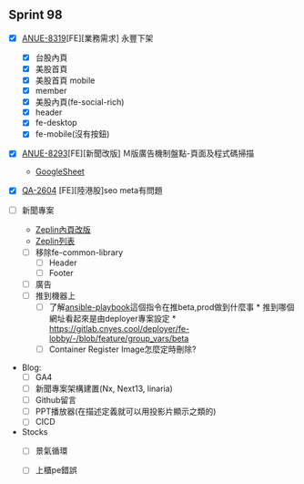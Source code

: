 ## Sprint 98

* [x] [ANUE-8319](https://cnyesrd.atlassian.net/browse/ANUE-831)[FE][業務需求] 永豐下架
	* [x] 台股內頁
	* [x] 美股首頁
	* [x] 美股首頁 mobile
	* [x] member
	* [x] 美股內頁(fe-social-rich)
	* [x] header
	* [x] fe-desktop
	* [x] fe-mobile(沒有按鈕)
* [x] [ANUE-8293](https://cnyesrd.atlassian.net/browse/ANUE-8293)[FE][新聞改版] Ｍ版廣告機制盤點-頁面及程式碼掃描
	* [GoogleSheet](https://docs.google.com/spreadsheets/d/1cb2K0bwDcK49vanOFToPL2jiX7gAJc12gF08sHBopB8/edit?pli=1#gid=348382971)
* [x] [QA-2604](https://cnyesrd.atlassian.net/browse/QA-2604) [FE][陸港股]seo meta有問題

* [ ] 新聞專案
	* [Zeplin內頁改版](https://app.zeplin.io/project/576287bda89e8aa7045cfba5/screen/6451d7ffb5da8d26449e90da)
	* [Zeplin列表](https://app.zeplin.io/project/576287bda89e8aa7045cfba5/screen/645db4a95b9d821337078288)
	* [ ] 移除fe-common-library
		* [ ] Header
		* [ ] Footer
	* [ ] 廣告
	* [ ] 推到機器上
		* [ ] 了解[ansible-playbook](https://gitlab.cnyes.cool/deployer/ansible-docker/-/blob/2.7.8.0/update.sh)這個指令在推beta,prod做到什麼事
				* 推到哪個網址看起來是由deployer專案設定
				* https://gitlab.cnyes.cool/deployer/fe-lobby/-/blob/feature/group_vars/beta
		* [ ] Container Register Image怎麼定時刪除?

* Blog: 
	* [ ] GA4
	* [ ] 新聞專案架構建置(Nx, Next13, linaria)
	* [ ] Github留言
	* [ ] PPT播放器(在描述定義就可以用投影片顯示之類的)
	* [ ] CICD
*  Stocks
	* [ ] 景氣循環
	* [ ] 上櫃pe錯誤


